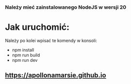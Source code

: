 ### Należy mieć zainstalowanego NodeJS w wersji 20

# Jak uruchomić:
Należy po kolei wpisać te komendy w konsoli:
- npm install
- npm run build
- npm run dev


## https://apollonamarsie.github.io